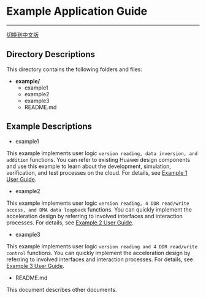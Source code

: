 # Example Application Guide

---

[切换到中文版](./README_CN.md)

## Directory Descriptions

This directory contains the following folders and files:

- **example/**
  - example1
  - example2
  - example3
  - README.md

## Example Descriptions

- example1

This example implements user logic `version reading, data inversion, and addition` functions. You can refer to existing Huawei design components and use this example to learn about the development, simulation, verification, and test processes on the cloud. For details, see [Example 1 User Guide](./example1/README.md).

- example2

This example implements user logic `version reading, 4 DDR read/write access, and DMA data loopback` functions. You can quickly implement the acceleration design by referring to involved interfaces and interaction processes. For details, see [Example 2 User Guide](./example2/README.md).

- example3

This example implements user logic `version reading and 4 DDR read/write control` functions. You can quickly implement the acceleration design by referring to involved interfaces and interaction processes. For details, see [Example 3 User Guide](./example3/README.md).

- README.md

This document describes other documents.

